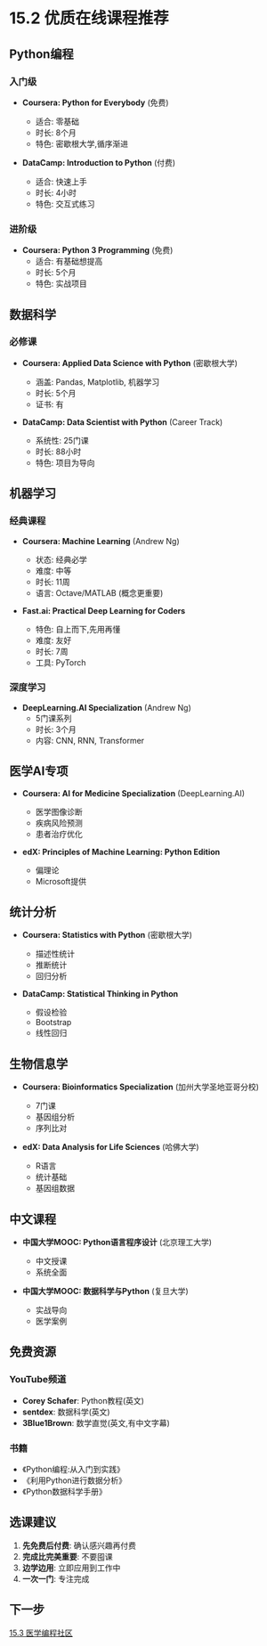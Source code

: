 # 15.2 优质在线课程推荐

## Python编程

### 入门级
- **Coursera: Python for Everybody** (免费)
  - 适合: 零基础
  - 时长: 8个月
  - 特色: 密歇根大学,循序渐进

- **DataCamp: Introduction to Python** (付费)
  - 适合: 快速上手
  - 时长: 4小时
  - 特色: 交互式练习

### 进阶级
- **Coursera: Python 3 Programming** (免费)
  - 适合: 有基础想提高
  - 时长: 5个月
  - 特色: 实战项目

## 数据科学

### 必修课
- **Coursera: Applied Data Science with Python** (密歇根大学)
  - 涵盖: Pandas, Matplotlib, 机器学习
  - 时长: 5个月
  - 证书: 有

- **DataCamp: Data Scientist with Python** (Career Track)
  - 系统性: 25门课
  - 时长: 88小时
  - 特色: 项目为导向

## 机器学习

### 经典课程
- **Coursera: Machine Learning** (Andrew Ng)
  - 状态: 经典必学
  - 难度: 中等
  - 时长: 11周
  - 语言: Octave/MATLAB (概念更重要)

- **Fast.ai: Practical Deep Learning for Coders**
  - 特色: 自上而下,先用再懂
  - 难度: 友好
  - 时长: 7周
  - 工具: PyTorch

### 深度学习
- **DeepLearning.AI Specialization** (Andrew Ng)
  - 5门课系列
  - 时长: 3个月
  - 内容: CNN, RNN, Transformer

## 医学AI专项

- **Coursera: AI for Medicine Specialization** (DeepLearning.AI)
  - 医学图像诊断
  - 疾病风险预测
  - 患者治疗优化

- **edX: Principles of Machine Learning: Python Edition**
  - 偏理论
  - Microsoft提供

## 统计分析

- **Coursera: Statistics with Python** (密歇根大学)
  - 描述性统计
  - 推断统计
  - 回归分析

- **DataCamp: Statistical Thinking in Python**
  - 假设检验
  - Bootstrap
  - 线性回归

## 生物信息学

- **Coursera: Bioinformatics Specialization** (加州大学圣地亚哥分校)
  - 7门课
  - 基因组分析
  - 序列比对

- **edX: Data Analysis for Life Sciences** (哈佛大学)
  - R语言
  - 统计基础
  - 基因组数据

## 中文课程

- **中国大学MOOC: Python语言程序设计** (北京理工大学)
  - 中文授课
  - 系统全面

- **中国大学MOOC: 数据科学与Python** (复旦大学)
  - 实战导向
  - 医学案例

## 免费资源

### YouTube频道
- **Corey Schafer**: Python教程(英文)
- **sentdex**: 数据科学(英文)
- **3Blue1Brown**: 数学直觉(英文,有中文字幕)

### 书籍
- 《Python编程:从入门到实践》
- 《利用Python进行数据分析》
- 《Python数据科学手册》

## 选课建议

1. **先免费后付费**: 确认感兴趣再付费
2. **完成比完美重要**: 不要囤课
3. **边学边用**: 立即应用到工作中
4. **一次一门**: 专注完成

## 下一步

[15.3 医学编程社区](15.3-communities.md)
